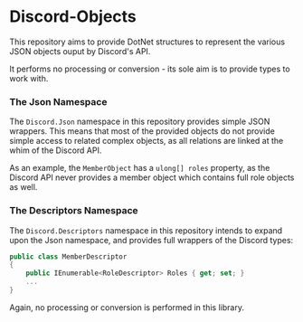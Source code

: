 # Discord-Objects

This repository aims to provide DotNet structures to represent the various JSON objects ouput by Discord's API.

It performs no processing or conversion - its sole aim is to provide types to work with.

### The Json Namespace
The `Discord.Json` namespace in this repository provides simple JSON wrappers.
This means that most of the provided objects do not provide simple access to related complex objects, as all relations are
linked at the whim of the Discord API.

As an example, the `MemberObject` has a `ulong[] roles` property, as the Discord API never provides a member object which contains full role objects as well.

### The Descriptors Namespace
The `Discord.Descriptors` namespace in this repository intends to expand upon the Json namespace, and provides full wrappers of the Discord types:
```C#
public class MemberDescriptor
{
    public IEnumerable<RoleDescriptor> Roles { get; set; }
	...
}
```

Again, no processing or conversion is performed in this library.
